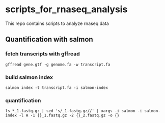 # scripts_for_rnaseq_analysis
This repo contains scripts to analyze rnaseq data

## Quantification with salmon
### fetch transcripts with gffread
```
gffread gene.gtf -g genome.fa -w transcript.fa
```
### build salmon index
```
salmon index -t transcript.fa -i salmon-index
```
### quantification
```
ls *_1.fastq.gz | sed 's/_1.fastq.gz//' | xargs -i salmon -i salmon-index -l A -1 {}_1.fastq.gz -2 {}_2.fastq.gz -o {}
```
